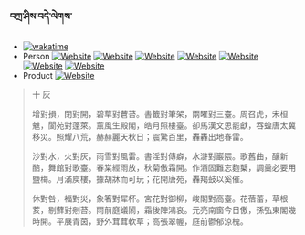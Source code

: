 ### བཀྲ་ཤིས་བདེ་ལེགས་ 
- [![wakatime](https://wakatime.com/badge/user/5043ee4a-e361-4607-9d47-d557f2005d05.svg)](https://wakatime.com/@5043ee4a-e361-4607-9d47-d557f2005d05) 
- Person	[![Website](https://img.shields.io/website?label=&up_color=orange&up_message=Tianchi&url=https%3A%2F%2Fshields.io)](https://tianchi.aliyun.com/home/science/scienceDetail?userId=1095279182618)	[![Website](https://img.shields.io/website?label=&up_color=violet&up_message=AIstudio&url=https%3A%2F%2Fshields.io)](https://aistudio.baidu.com/aistudio/personalcenter/thirdview/979775)	[![Website](https://img.shields.io/website?label=&up_color=blue&up_message=Kaggle&url=https%3A%2F%2Fshields.io)](https://www.kaggle.com/ivanxu/)	[![Website](https://img.shields.io/website?label=&up_color=gay&up_message=Yuque&url=https%3A%2F%2Fshields.io)](https://www.yuque.com/ivanaxu)	[![Website](https://img.shields.io/website?label=&up_color=brown&up_message=Leetcode&url=https%3A%2F%2Fshields.io)](https://leetcode.cn/u/ivanaxu)	[![Website](https://img.shields.io/website?label=&up_color=red&up_message=Gitee&url=https%3A%2F%2Fshields.io)](https://gitee.com/IvanaXu)	[![Website](https://img.shields.io/website?label=&up_color=yellow&up_message=Monkeytype&url=https%3A%2F%2Fshields.io)](https://monkeytype.com/profile/IvanaXu) 
- Product	[![Website](https://img.shields.io/website?label=alpha&up_color=blue&up_message=EDA&url=https%3A%2F%2Fshields.io)](http://eda.tangjt.cn/) 

> 十 灰
> 
> 增對損，閉對開，碧草對蒼苔。書籤對筆架，兩曜對三臺。周召虎，宋桓魋，閬苑對蓬萊。薰風生殿閣，皓月照樓臺。卻馬漢文思罷獻，吞蝗唐太冀移災。照耀八荒，赫赫麗天秋日；震驚百里，轟轟出地春雷。
> 
> 沙對水，火對灰，雨雪對風雷。書淫對傳癖，水滸對巖隈。歌舊曲，釀新醅，舞館對歌臺。春棠經雨放，秋菊傲霜開。作酒固難忘麴櫱，調羹必要用鹽梅。月滿庾樓，據胡牀而可玩；花開唐苑，轟羯鼓以奚催。
> 
> 休對咎，福對災，象箸對犀杯。宮花對御柳，峻閣對高臺。花蓓蕾，草根荄，剔蘚對剜苔。雨前庭蟻鬧，霜後陣鴻哀。元亮南窗今日傲，孫弘東閣幾時開。平展青茵，野外茸茸軟草；高張翠幄，庭前鬱郁涼槐。
>
